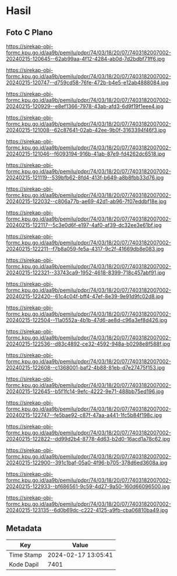 # Hasil

## Foto C Plano

https://sirekap-obj-formc.kpu.go.id/aa9b/pemilu/pdpr/74/03/18/20/07/7403182007002-20240215-120645--62ab99aa-4f12-4284-ab0d-7d2bdbf71ff6.jpg

https://sirekap-obj-formc.kpu.go.id/aa9b/pemilu/pdpr/74/03/18/20/07/7403182007002-20240215-120747--d759cd58-76fe-472b-b4e5-e12ab4888084.jpg

https://sirekap-obj-formc.kpu.go.id/aa9b/pemilu/pdpr/74/03/18/20/07/7403182007002-20240215-120929--e8ef1366-7978-43ab-afd3-6d9f19f1eee4.jpg

https://sirekap-obj-formc.kpu.go.id/aa9b/pemilu/pdpr/74/03/18/20/07/7403182007002-20240215-121008--62c87641-02ab-42ee-9b0f-3163394f46f3.jpg

https://sirekap-obj-formc.kpu.go.id/aa9b/pemilu/pdpr/74/03/18/20/07/7403182007002-20240215-121046--f6093194-916b-41ab-87e9-fd4262dc6518.jpg

https://sirekap-obj-formc.kpu.go.id/aa9b/pemilu/pdpr/74/03/18/20/07/7403182007002-20240215-121119--539bfb62-8fd4-413f-b649-a8b8fbb33d76.jpg

https://sirekap-obj-formc.kpu.go.id/aa9b/pemilu/pdpr/74/03/18/20/07/7403182007002-20240215-122032--c806a77b-ae69-42d1-ab96-7f07eddbf18e.jpg

https://sirekap-obj-formc.kpu.go.id/aa9b/pemilu/pdpr/74/03/18/20/07/7403182007002-20240215-122117--5c3e0d6f-e197-4af0-af39-dc32ee3e61bf.jpg

https://sirekap-obj-formc.kpu.go.id/aa9b/pemilu/pdpr/74/03/18/20/07/7403182007002-20240215-122211--f7b8a059-fe5a-4317-9c2f-41669db8e083.jpg

https://sirekap-obj-formc.kpu.go.id/aa9b/pemilu/pdpr/74/03/18/20/07/7403182007002-20240215-122321--33743ca9-1952-4618-8399-718c457abf91.jpg

https://sirekap-obj-formc.kpu.go.id/aa9b/pemilu/pdpr/74/03/18/20/07/7403182007002-20240215-122420--61c4c04f-bff4-47ef-8e39-9e91d9fc02d8.jpg

https://sirekap-obj-formc.kpu.go.id/aa9b/pemilu/pdpr/74/03/18/20/07/7403182007002-20240215-122504--11a0552a-4b1b-47d6-ae8d-c96a3ef8d426.jpg

https://sirekap-obj-formc.kpu.go.id/aa9b/pemilu/pdpr/74/03/18/20/07/7403182007002-20240215-122536--d83c4892-ce32-4592-948a-b0298e8f588f.jpg

https://sirekap-obj-formc.kpu.go.id/aa9b/pemilu/pdpr/74/03/18/20/07/7403182007002-20240215-122608--c1368001-baf2-4b88-81eb-d7e27475f153.jpg

https://sirekap-obj-formc.kpu.go.id/aa9b/pemilu/pdpr/74/03/18/20/07/7403182007002-20240215-122645--b5f1fc14-9efc-4222-9e71-488bb75ed196.jpg

https://sirekap-obj-formc.kpu.go.id/aa9b/pemilu/pdpr/74/03/18/20/07/7403182007002-20240215-122747--fe5bae92-c87f-47aa-a441-1fc5b84f198c.jpg

https://sirekap-obj-formc.kpu.go.id/aa9b/pemilu/pdpr/74/03/18/20/07/7403182007002-20240215-122822--dd99d2b4-8778-4d63-b2d0-16acd1a78c62.jpg

https://sirekap-obj-formc.kpu.go.id/aa9b/pemilu/pdpr/74/03/18/20/07/7403182007002-20240215-122900--391c1baf-05a0-4f96-b705-378d6ed3608a.jpg

https://sirekap-obj-formc.kpu.go.id/aa9b/pemilu/pdpr/74/03/18/20/07/7403182007002-20240215-122933--bf686561-9c59-4d27-9a50-160d66096500.jpg

https://sirekap-obj-formc.kpu.go.id/aa9b/pemilu/pdpr/74/03/18/20/07/7403182007002-20240215-123135--6d0b69dc-c222-4125-a9fb-cba06810ba49.jpg


## Metadata

| Key        | Value               |
| ---------- | ------------------- |
| Time Stamp | 2024-02-17 13:05:41 |
| Kode Dapil | 7401                |



